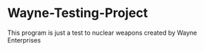# Wayne-Testing-Project
This program is just a test to nuclear weapons created by Wayne Enterprises
